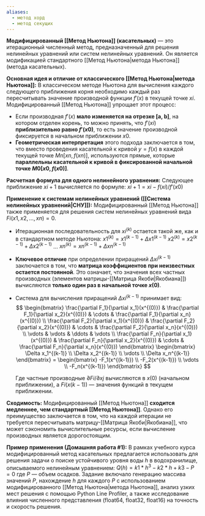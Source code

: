 ```yaml
---
aliases:
  - метод хорд
  - метод секущих
---
```

**Модифицированный [[Метод Ньютона]] (касательных)** — это итерационный численный метод, предназначенный для решения нелинейных уравнений или систем нелинейных уравнений. Он является модификацией стандартного [[Метод Ньютона|метода Ньютона]] (метода касательных).

**Основная идея и отличие от классического [[Метод Ньютона|метода Ньютона]]:** В классическом методе Ньютона для вычисления каждого следующего приближения корня необходимо каждый раз пересчитывать значение производной функции $f'(x)$ в текущей точке $xi$. Модифицированный [[Метод Ньютона]] упрощает этот процесс:

- Если производная $f'(x)$ **мало изменяется на отрезке [a, b]**, на котором отделен корень, то можно принять, что $f'(xi)$ **приблизительно равно $f'(x0)$**, то есть значение производной фиксируется в начальном приближении $x0$.
- **Геометрическая интерпретация** этого подхода заключается в том, что вместо проведения касательной к кривой $y = f(x)$ в каждой текущей точке $Mn[xn, f(xn)]$, используются прямые, которые **параллельны касательной к кривой в фиксированной начальной точке $M0[x0, f(x0)]$**.

**Расчетная формула для одного нелинейного уравнения:** Следующее приближение $xi+1$ вычисляется по формуле: $xi+1 = xi - f(xi) / f'(x0)$

**Применение к системам нелинейных уравнений ([[Система нелинейных уравнений|СНУ]]):** Модифицированный [[Метод Ньютона]] также применяется для решения систем нелинейных уравнений вида $Fi(x1, x2, ..., xn) = 0$.

- Итерационная последовательность для $xi^(k)$ остается такой же, как и в стандартном методе Ньютона: $x1^(k) = x1^(k-1) + Δx1^(k-1)$ $x2^(k) = x2^(k-1) + Δx2^(k-1)$ ... $xn^(k) = xn^(k-1) + Δxn^(k-1)$
    
- **Ключевое отличие** при определении приращений $Δxi^(k-1)$ заключается в том, что **матрица коэффициентов при неизвестных остается постоянной**. Это означает, что значения всех частных производных (элементов матрицы-[[Матрица Якоби|Якобиана]]) вычисляются **только один раз в начальной точке $x(0)$**.
    
- Система для вычисления приращений $Δxi^(k-1)$ принимает вид:
    $$
\begin{bmatrix}
\frac{\partial F_1}{\partial x_1}(x^{(0)}) & \frac{\partial F_1}{\partial x_2}(x^{(0)}) & \cdots & \frac{\partial F_1}{\partial x_n}(x^{(0)}) \\
\frac{\partial F_2}{\partial x_1}(x^{(0)}) & \frac{\partial F_2}{\partial x_2}(x^{(0)}) & \cdots & \frac{\partial F_2}{\partial x_n}(x^{(0)}) \\
\vdots & \vdots & \ddots & \vdots \\
\frac{\partial F_n}{\partial x_1}(x^{(0)}) & \frac{\partial F_n}{\partial x_2}(x^{(0)}) & \cdots & \frac{\partial F_n}{\partial x_n}(x^{(0)})
\end{bmatrix}
\begin{bmatrix}
\Delta x_1^{(k-1)} \\
\Delta x_2^{(k-1)} \\
\vdots \\
\Delta x_n^{(k-1)}
\end{bmatrix}
=
\begin{bmatrix}
-F_1(x^{(k-1)}) \\
-F_2(x^{(k-1)}) \\
\vdots \\
-F_n(x^{(k-1)})
\end{bmatrix}
$$
    
    
	Где частные производные $∂Fi/∂xj$ вычисляются в $x(0)$ (начальном приближении), а $Fi(x(k-1))$ — значения функций в текущем приближении.
    

**Сходимость:** Модифицированный [[Метод Ньютона]] **сходится медленнее, чем стандартный [[Метод Ньютона]]**. Однако его преимущество заключается в том, что на каждой итерации не требуется пересчитывать матрицу-[[Матрица Якоби|Якобиана]], что может сэкономить вычислительные ресурсы, если вычисление производных является дорогостоящим.

**Пример применения (Домашняя работа #1):** В рамках учебного курса модифицированный метод касательных предлагается использовать для решения задачи о поиске устойчивого уровня воды $h$ в водохранилище, описываемого нелинейным уравнением: $Q(h) = k1 * h^3 - k2 * h + k3 - P = 0$ где $P$ — объем осадков. Задание включало генерацию массива значений $P$, нахождение $h$ для каждого $P$ с использованием модифицированного [[Метод Ньютона|метода Ньютона]], анализ узких мест решения с помощью Python Line Profiler, а также исследование влияния численного представления (float64, float32, float16) на точность и скорость решения.